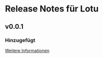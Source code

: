 # Release Notes für Lotu

## v0.0.1

### Hinzugefügt
[Weitere Informationen](https://developers.plentymarkets.com/marketplace/plugin-requirements#marketplace-changelog)